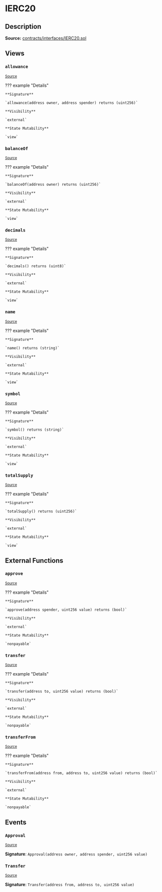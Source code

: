 # IERC20

## Description

**Source:** [contracts/interfaces/IERC20.sol](https://github.com/Synthetixio/synthetix/tree/v2.27.4/contracts/interfaces/IERC20.sol)

## Views

### `allowance`

<sub>[Source](https://github.com/Synthetixio/synthetix/tree/v2.27.4/contracts/interfaces/IERC20.sol#L17)</sub>

??? example "Details"

    **Signature**

    `allowance(address owner, address spender) returns (uint256)`

    **Visibility**

    `external`

    **State Mutability**

    `view`

### `balanceOf`

<sub>[Source](https://github.com/Synthetixio/synthetix/tree/v2.27.4/contracts/interfaces/IERC20.sol#L15)</sub>

??? example "Details"

    **Signature**

    `balanceOf(address owner) returns (uint256)`

    **Visibility**

    `external`

    **State Mutability**

    `view`

### `decimals`

<sub>[Source](https://github.com/Synthetixio/synthetix/tree/v2.27.4/contracts/interfaces/IERC20.sol#L10)</sub>

??? example "Details"

    **Signature**

    `decimals() returns (uint8)`

    **Visibility**

    `external`

    **State Mutability**

    `view`

### `name`

<sub>[Source](https://github.com/Synthetixio/synthetix/tree/v2.27.4/contracts/interfaces/IERC20.sol#L6)</sub>

??? example "Details"

    **Signature**

    `name() returns (string)`

    **Visibility**

    `external`

    **State Mutability**

    `view`

### `symbol`

<sub>[Source](https://github.com/Synthetixio/synthetix/tree/v2.27.4/contracts/interfaces/IERC20.sol#L8)</sub>

??? example "Details"

    **Signature**

    `symbol() returns (string)`

    **Visibility**

    `external`

    **State Mutability**

    `view`

### `totalSupply`

<sub>[Source](https://github.com/Synthetixio/synthetix/tree/v2.27.4/contracts/interfaces/IERC20.sol#L13)</sub>

??? example "Details"

    **Signature**

    `totalSupply() returns (uint256)`

    **Visibility**

    `external`

    **State Mutability**

    `view`

## External Functions

### `approve`

<sub>[Source](https://github.com/Synthetixio/synthetix/tree/v2.27.4/contracts/interfaces/IERC20.sol#L22)</sub>

??? example "Details"

    **Signature**

    `approve(address spender, uint256 value) returns (bool)`

    **Visibility**

    `external`

    **State Mutability**

    `nonpayable`

### `transfer`

<sub>[Source](https://github.com/Synthetixio/synthetix/tree/v2.27.4/contracts/interfaces/IERC20.sol#L20)</sub>

??? example "Details"

    **Signature**

    `transfer(address to, uint256 value) returns (bool)`

    **Visibility**

    `external`

    **State Mutability**

    `nonpayable`

### `transferFrom`

<sub>[Source](https://github.com/Synthetixio/synthetix/tree/v2.27.4/contracts/interfaces/IERC20.sol#L24)</sub>

??? example "Details"

    **Signature**

    `transferFrom(address from, address to, uint256 value) returns (bool)`

    **Visibility**

    `external`

    **State Mutability**

    `nonpayable`

## Events

### `Approval`

<sub>[Source](https://github.com/Synthetixio/synthetix/tree/v2.27.4/contracts/interfaces/IERC20.sol#L33)</sub>

**Signature**: `Approval(address owner, address spender, uint256 value)`

### `Transfer`

<sub>[Source](https://github.com/Synthetixio/synthetix/tree/v2.27.4/contracts/interfaces/IERC20.sol#L31)</sub>

**Signature**: `Transfer(address from, address to, uint256 value)`
